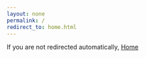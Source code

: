 ```yaml
---
layout: none
permalink: /
redirect_to: home.html
---
```

If you are not redirected automatically, <a href="home.html">Home</a>
